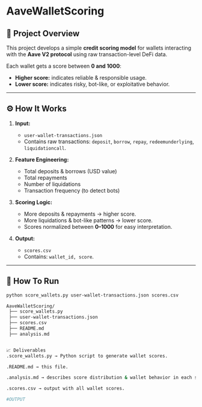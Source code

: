 # AaveWalletScoring

## 📌 Project Overview

This project develops a simple **credit scoring model** for wallets interacting with the **Aave V2 protocol** using raw transaction-level DeFi data.

Each wallet gets a score between **0 and 1000**:
- **Higher score:** indicates reliable & responsible usage.
- **Lower score:** indicates risky, bot-like, or exploitative behavior.

---

## ⚙️ How It Works

1. **Input:**  
   - `user-wallet-transactions.json`  
   - Contains raw transactions: `deposit`, `borrow`, `repay`, `redeemunderlying`, `liquidationcall`.

2. **Feature Engineering:**  
   - Total deposits & borrows (USD value)
   - Total repayments
   - Number of liquidations
   - Transaction frequency (to detect bots)

3. **Scoring Logic:**  
   - More deposits & repayments → higher score.
   - More liquidations & bot-like patterns → lower score.
   - Scores normalized between **0–1000** for easy interpretation.

4. **Output:**  
   - `scores.csv`  
   - Contains: `wallet_id, score`.

---

## 🚀 How To Run

```bash
python score_wallets.py user-wallet-transactions.json scores.csv

AaveWalletScoring/
 ├── score_wallets.py
 ├── user-wallet-transactions.json
 ├── scores.csv
 ├── README.md
 ├── analysis.md


📈 Deliverables
.score_wallets.py → Python script to generate wallet scores.

.README.md → this file.

.analysis.md → describes score distribution & wallet behavior in each score range.

.scores.csv → output with all wallet scores.

#OUTPUT
